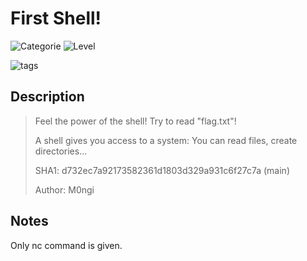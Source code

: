 # First Shell!
![Categorie](https://img.shields.io/badge/Category-Binary%20Exploitation-red?style=for-the-badge) ![Level](https://img.shields.io/badge/Difficulty-Easy-green?style=for-the-badge)

![tags](https://img.shields.io/badge/Tag-Linux-blue)

## Description
> Feel the power of the shell! Try to read "flag.txt"!
>
> A shell gives you access to a system: You can read files, create directories...
>
> SHA1: d732ec7a92173582361d1803d329a931c6f27c7a  (main)
>
> Author: M0ngi

## Notes

Only nc command is given.
